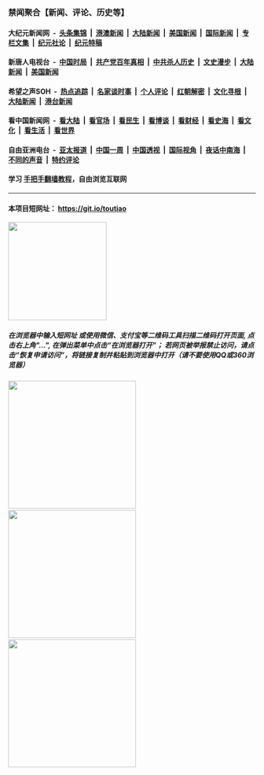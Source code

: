 ### 禁闻聚合【新闻、评论、历史等】

#### 大纪元新闻网 &nbsp;-&nbsp; [头条集锦](indexes/E头条集锦.md?t=02131944) &nbsp;|&nbsp; [港澳新闻](indexes/E港澳新闻.md?t=02131944)  &nbsp;|&nbsp; [大陆新闻](indexes/E大陆新闻.md?t=02131944) &nbsp;|&nbsp; [美国新闻](indexes/E美国新闻.md?t=02131944) &nbsp;|&nbsp; [国际新闻](indexes/E国际新闻.md?t=02131944) &nbsp;|&nbsp; [专栏文集](indexes/E专栏文集.md?t=02131944) &nbsp;|&nbsp; [纪元社论](indexes/E纪元社论.md?t=02131944) &nbsp;|&nbsp; [纪元特稿](indexes/E纪元特稿.md?t=02131944) 

#### 新唐人电视台 &nbsp;-&nbsp; [中国时局](indexes/N中国时局.md?t=02131944) &nbsp;|&nbsp; [共产党百年真相](indexes/N共产党百年真相.md?t=02131944) &nbsp;|&nbsp; [中共杀人历史](indexes/N中共杀人历史.md?t=02131944) &nbsp;|&nbsp; [文史漫步](indexes/N文史漫步.md?t=02131944) &nbsp;|&nbsp; [大陆新闻](indexes/N大陆新闻.md?t=02131944) &nbsp;|&nbsp; [美国新闻](indexes/N美国新闻.md?t=02131944)

#### 希望之声SOH &nbsp;-&nbsp; [热点追踪](indexes/H热点追踪.md?t=02131944) &nbsp;|&nbsp; [名家谈时事](indexes/H名家谈时事.md?t=02131944) &nbsp;|&nbsp; [个人评论](indexes/H个人评论.md?t=02131944)  &nbsp;|&nbsp; [红朝解密](indexes/H红朝解密.md?t=02131944) &nbsp;|&nbsp; [文化寻根](indexes/H文化寻根.md?t=02131944) &nbsp;|&nbsp; [大陆新闻](indexes/H大陆新闻.md?t=02131944) &nbsp;|&nbsp; [港台新闻](indexes/H港台新闻.md?t=02131944)

#### 看中国新闻网 &nbsp;-&nbsp; [看大陆](indexes/S看大陆.md?t=02131944) &nbsp;|&nbsp; [看官场](indexes/S看官场.md?t=02131944) &nbsp;|&nbsp; [看民生](indexes/S看民生.md?t=02131944)  &nbsp;|&nbsp; [看博谈](indexes/S看博谈.md?t=02131944) &nbsp;|&nbsp; [看财经](indexes/S看财经.md?t=02131944) &nbsp;|&nbsp; [看史海](indexes/S看史海.md?t=02131944) &nbsp;|&nbsp; [看文化](indexes/S看文化.md?t=02131944) &nbsp;|&nbsp; [看生活](indexes/S看生活.md?t=02131944) &nbsp;|&nbsp; [看世界](indexes/S看世界.md?t=02131944)

#### 自由亚洲电台 &nbsp;-&nbsp; [亚太报道](indexes/R亚太报道.md?t=02131944) &nbsp;|&nbsp; [中国一周](indexes/R中国一周.md?t=02131944) &nbsp;|&nbsp; [中国透视](indexes/R中国透视.md?t=02131944)  &nbsp;|&nbsp; [国际视角](indexes/R国际视角.md?t=02131944) &nbsp;|&nbsp; [夜话中南海](indexes/R夜话中南海.md?t=02131944) &nbsp;|&nbsp; [不同的声音](indexes/R不同的声音.md?t=02131944) &nbsp;|&nbsp; [特约评论](indexes/R特约评论.md?t=02131944)

#### 学习 [手把手翻墙教程](https://github.com/gfw-breaker/guides/wiki)，自由浏览互联网

----

#### 本项目短网址： https://git.io/toutiao
<img src="https://raw.githubusercontent.com/gfw-breaker/banned-news/master/scripts/img/qr.png" width="200px"/>  

##### 在浏览器中输入短网址 或使用微信、支付宝等二维码工具扫描二维码打开页面, 点击右上角"...", 在弹出菜单中点击“在浏览器打开”； 若网页被举报禁止访问，请点击“恢复申请访问”，将链接复制并粘贴到浏览器中打开（请不要使用QQ或360浏览器）

<img src="https://raw.githubusercontent.com/gfw-breaker/banned-news/master/scripts/img/1.png" width="260px"/> &nbsp; <img src="https://raw.githubusercontent.com/gfw-breaker/banned-news/master/scripts/img/2.png" width="260px"/> &nbsp; <img src="https://raw.githubusercontent.com/gfw-breaker/banned-news/master/scripts/img/3.png" width="260px"/>
